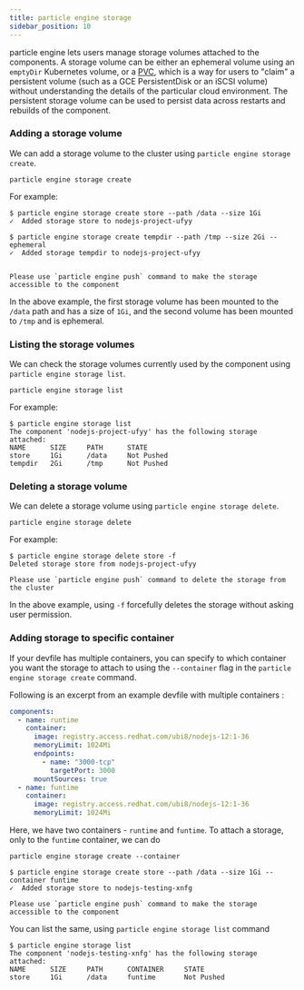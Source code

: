 ```yaml
---
title: particle engine storage
sidebar_position: 10
---
```

particle engine lets users manage storage volumes attached to the components. A storage volume can be either an ephemeral volume using an `emptyDir` Kubernetes volume, or a [PVC](https://kubernetes.io/docs/concepts/storage/volumes/#persistentvolumeclaim), which is a way for users to "claim" a persistent volume (such as a GCE PersistentDisk or an iSCSI volume) without understanding the details of the particular cloud environment. The persistent storage volume can be used to persist data across restarts and rebuilds of the component.

### Adding a storage volume

We can add a storage volume to the cluster using `particle engine storage create`.

```shell
particle engine storage create
```
For example:
```shell
$ particle engine storage create store --path /data --size 1Gi
✓  Added storage store to nodejs-project-ufyy

$ particle engine storage create tempdir --path /tmp --size 2Gi --ephemeral
✓  Added storage tempdir to nodejs-project-ufyy


Please use `particle engine push` command to make the storage accessible to the component
```

In the above example, the first storage volume has been mounted to the `/data` path and has a size of `1Gi`,
and the second volume has been mounted to `/tmp` and is ephemeral.

### Listing the storage volumes

We can check the storage volumes currently used by the component using `particle engine storage list`.
```shell
particle engine storage list
```
For example:
```shell
$ particle engine storage list
The component 'nodejs-project-ufyy' has the following storage attached:
NAME      SIZE     PATH      STATE
store     1Gi      /data     Not Pushed
tempdir   2Gi      /tmp      Not Pushed
```

### Deleting a storage volume

We can delete a storage volume using `particle engine storage delete`.

```shell
particle engine storage delete
```
For example:
```shell
$ particle engine storage delete store -f
Deleted storage store from nodejs-project-ufyy

Please use `particle engine push` command to delete the storage from the cluster
```
In the above example, using `-f` forcefully deletes the storage without asking user permission.

### Adding storage to specific container

If your devfile has multiple containers, you can specify to which container you want the
storage to attach to using the `--container` flag in the `particle engine storage create` command.

Following is an excerpt from an example devfile with multiple containers :
```yaml
components:
  - name: runtime
    container:
      image: registry.access.redhat.com/ubi8/nodejs-12:1-36
      memoryLimit: 1024Mi
      endpoints:
        - name: "3000-tcp"
          targetPort: 3000
      mountSources: true
  - name: funtime
    container:
      image: registry.access.redhat.com/ubi8/nodejs-12:1-36
      memoryLimit: 1024Mi
```


Here, we have two containers - `runtime` and `funtime`. To attach a storage, only to the `funtime` container, we can do
```shell
particle engine storage create --container
```
```shell
$ particle engine storage create store --path /data --size 1Gi --container funtime
✓  Added storage store to nodejs-testing-xnfg

Please use `particle engine push` command to make the storage accessible to the component
```

You can list the same, using `particle engine storage list` command

```shell
$ particle engine storage list
The component 'nodejs-testing-xnfg' has the following storage attached:
NAME      SIZE     PATH      CONTAINER     STATE
store     1Gi      /data     funtime       Not Pushed
```
